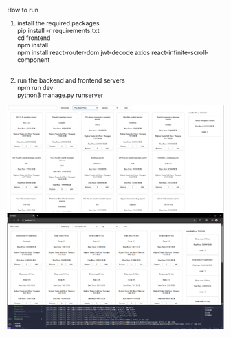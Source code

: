How to run<br>

1. install the required packages<br>
   pip install -r requirements.txt<br>
   cd frontend<br>
   npm install<br>
   npm install react-router-dom jwt-decode axios react-infinite-scroll-component<br><br>

2. run the backend and frontend servers<br>
   npm run dev<br>
   python3 manage.py runserver

<img src=".\image previews\example0.png">
<img src=".\image previews\example1.png">
